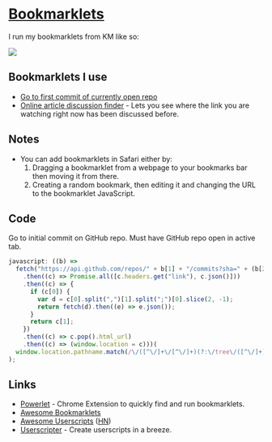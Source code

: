 # [Bookmarklets](http://en.wikipedia.org/wiki/Bookmarklet)

I run my bookmarklets from KM like so:

![](https://i.imgur.com/UIQNrjr.png)

## Bookmarklets I use

- [Go to first commit of currently open repo](https://gist.github.com/ada36ad5c440246c60c2833308c2cf1d)
- [Online article discussion finder](https://github.com/theoretick/discuss-it) - Lets you see where the link you are watching right now has been discussed before.

## Notes

- You can add bookmarklets in Safari either by:
  1. Dragging a bookmarklet from a webpage to your bookmarks bar then moving it from there.
  2. Creating a random bookmark, then editing it and changing the URL to the bookmarklet JavaScript.

## Code

Go to initial commit on GitHub repo. Must have GitHub repo open in active tab.

```js
javascript: ((b) =>
  fetch("https://api.github.com/repos/" + b[1] + "/commits?sha=" + (b[2] || ""))
    .then((c) => Promise.all([c.headers.get("link"), c.json()]))
    .then((c) => {
      if (c[0]) {
        var d = c[0].split(",")[1].split(";")[0].slice(2, -1);
        return fetch(d).then((e) => e.json());
      }
      return c[1];
    })
    .then((c) => c.pop().html_url)
    .then((c) => (window.location = c)))(
  window.location.pathname.match(/\/([^\/]+\/[^\/]+)(?:\/tree\/([^\/]+))?/)
);
```

## Links

- [Powerlet](https://github.com/anthonyec/powerlet) - Chrome Extension to quickly find and run bookmarklets.
- [Awesome Bookmarklets](https://github.com/marcobiedermann/awesome-bookmarklets)
- [Awesome Userscripts](https://github.com/bvolpato/awesome-userscripts) ([HN](https://news.ycombinator.com/item?id=29054673))
- [Userscripter](https://github.com/SimonAlling/userscripter) - Create userscripts in a breeze.
